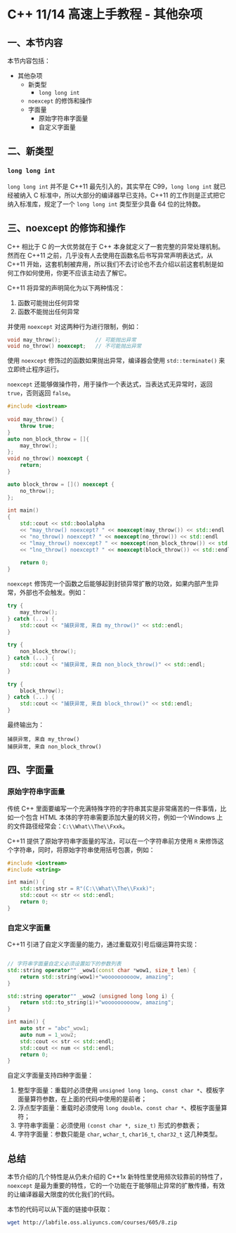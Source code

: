 # C++ 11/14 高速上手教程 - 其他杂项

## 一、本节内容

本节内容包括：

- 其他杂项
    + 新类型
        + `long long int`
    + `noexcept` 的修饰和操作
    + 字面量
        + 原始字符串字面量
        + 自定义字面量

## 二、新类型

### `long long int`

`long long int` 并不是 C++11 最先引入的，其实早在 C99，`long long int` 就已经被纳入 C 标准中，所以大部分的编译器早已支持。C++11 的工作则是正式把它纳入标准库，规定了一个 `long long int` 类型至少具备 64 位的比特数。

## 三、noexcept 的修饰和操作

C++ 相比于 C 的一大优势就在于 C++ 本身就定义了一套完整的异常处理机制。然而在 C++11 之前，几乎没有人去使用在函数名后书写异常声明表达式，从 C++11 开始，这套机制被弃用，所以我们不去讨论也不去介绍以前这套机制是如何工作如何使用，你更不应该主动去了解它。

C++11 将异常的声明简化为以下两种情况：

1. 函数可能抛出任何异常
2. 函数不能抛出任何异常

并使用 `noexcept` 对这两种行为进行限制，例如：

```cpp
void may_throw();           // 可能抛出异常
void no_throw() noexcept;   // 不可能抛出异常
```

使用 `noexcept` 修饰过的函数如果抛出异常，编译器会使用 `std::terminate()` 来立即终止程序运行。

`noexcept` 还能够做操作符，用于操作一个表达式，当表达式无异常时，返回 `true`，否则返回 `false`。

```cpp
#include <iostream>
 
void may_throw() {
    throw true;
}
auto non_block_throw = []{
    may_throw();
};
void no_throw() noexcept {
    return;
}

auto block_throw = []() noexcept {
    no_throw();
};
 
int main()
{
    std::cout << std::boolalpha
    << "may_throw() noexcept? " << noexcept(may_throw()) << std::endl
    << "no_throw() noexcept? " << noexcept(no_throw()) << std::endl
    << "lmay_throw() noexcept? " << noexcept(non_block_throw()) << std::endl
    << "lno_throw() noexcept? " << noexcept(block_throw()) << std::endl;
    
    return 0;
}
```

`noexcept` 修饰完一个函数之后能够起到封锁异常扩散的功效，如果内部产生异常，外部也不会触发。例如：

```cpp
try {
    may_throw();
} catch (...) {
    std::cout << "捕获异常, 来自 my_throw()" << std::endl;
}
    
try {
    non_block_throw();
} catch (...) {
    std::cout << "捕获异常, 来自 non_block_throw()" << std::endl;
}
    
try {
    block_throw();
} catch (...) {
    std::cout << "捕获异常, 来自 block_throw()" << std::endl;
}
```

最终输出为：

```
捕获异常, 来自 my_throw()
捕获异常, 来自 non_block_throw()
```

## 四、字面量

### 原始字符串字面量

传统 C++ 里面要编写一个充满特殊字符的字符串其实是非常痛苦的一件事情，比如一个包含 HTML 本体的字符串需要添加大量的转义符，例如一个Windows 上的文件路径经常会：`C:\\What\\The\\Fxxk`。

C++11 提供了原始字符串字面量的写法，可以在一个字符串前方使用 `R` 来修饰这个字符串，同时，将原始字符串使用括号包裹，例如：

```cpp
#include <iostream>
#include <string>

int main() {
    std::string str = R"(C:\\What\\The\\Fxxk)";
    std::cout << str << std::endl;
    return 0;
}
```

### 自定义字面量

C++11 引进了自定义字面量的能力，通过重载双引号后缀运算符实现：

```cpp

// 字符串字面量自定义必须设置如下的参数列表
std::string operator"" _wow1(const char *wow1, size_t len) {
    return std::string(wow1)+"woooooooooow, amazing";
}

std::string operator"" _wow2 (unsigned long long i) {
    return std::to_string(i)+"woooooooooow, amazing";
}

int main() {
    auto str = "abc"_wow1;
    auto num = 1_wow2;
    std::cout << str << std::endl;
    std::cout << num << std::endl;
    return 0;
}
```

自定义字面量支持四种字面量：

1. 整型字面量：重载时必须使用 `unsigned long long`、`const char *`、模板字面量算符参数，在上面的代码中使用的是前者；
2. 浮点型字面量：重载时必须使用 `long double`、`const char *`、模板字面量算符；
3. 字符串字面量：必须使用 `(const char *, size_t)` 形式的参数表；
4. 字符字面量：参数只能是 `char`, `wchar_t`, `char16_t`, `char32_t` 这几种类型。

## 总结

本节介绍的几个特性是从仍未介绍的 C++1x 新特性里使用频次较靠前的特性了，`noexcept` 是最为重要的特性，它的一个功能在于能够阻止异常的扩散传播，有效的让编译器最大限度的优化我们的代码。

本节的代码可以从下面的链接中获取：

```bash
wget http://labfile.oss.aliyuncs.com/courses/605/8.zip
```